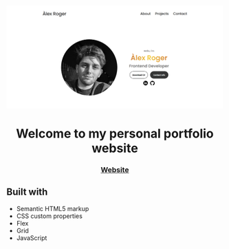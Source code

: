 ![Personal Portfolio website](https://github.com/alexrogerm/alexrogerm.github.io/blob/main/assets/Portfolio.png?raw=true)
<h1 align="center">Welcome to my personal portfolio website</h1>
<div align="center">
  <h3><a href="https://alexrogerm.github.io" target="blank">Website<br></a></h3> 
</div>


## Built with 

- Semantic HTML5 markup
- CSS custom properties
- Flex
- Grid
- JavaScript
